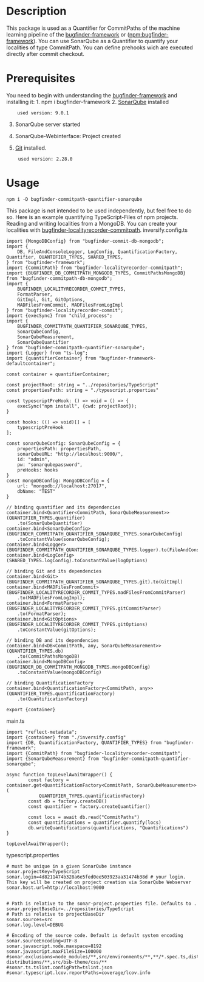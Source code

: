 # Description
This package is used as a Quantifier for CommitPaths of the machine learning pipeline of the
[bugfinder-framework](https://github.com/penguinsAreFunny/bugFinder-framework#readme) or 
([npm:bugfinder-framework](https://www.npmjs.com/package/bugfinder-framework)). 
You can use SonarQube as a Quantifier to quantify your localities of type CommitPath.
You can define prehooks wich are executed directly after commit checkout.

# Prerequisites
You need to begin with understanding the [bugfinder-framework](https://github.com/penguinsAreFunny/bugFinder-framework#readme)
and installing it:
1. 
        npm i bugfinder-framework
2. [SonarQube](https://www.sonarqube.org/) installed

        used version: 9.0.1
3. SonarQube server started 
4. SonarQube-Webinterface: Project created
5. [Git](https://git-scm.com/) installed. 
        
        used version: 2.28.0
 
    
# Usage
    npm i -D bugfinder-commitpath-quantifier-sonarqube
    
This package is not intended to be used independently, but feel free to do so.
Here is an example quantifying TypeScript-Files of npm projects. Reading and writing localities from a
MongoDB. You can create your localities with [bugfinder-localityrecorder-commitpath](https://www.npmjs.com/package/bugfinder-localityrecorder-commitpath).
inversify.config.ts
```
import {MongoDBConfig} from "bugfinder-commit-db-mongodb";
import {
    DB, FileAndConsoleLogger, LogConfig, QuantificationFactory, Quantifier, QUANTIFIER_TYPES, SHARED_TYPES,
} from "bugfinder-framework";
import {CommitPath} from "bugfinder-localityrecorder-commitpath";
import {BUGFINDER_DB_COMMITPATH_MONGODB_TYPES, CommitPathsMongoDB} from "bugfinder-commitpath-db-mongodb";
import {
    BUGFINDER_LOCALITYRECORDER_COMMIT_TYPES,
    FormatParser,
    GitImpl, Git, GitOptions, 
    MADFilesFromCommit, MADFilesFromLogImpl
} from "bugfinder-localityrecorder-commit";
import {execSync} from "child_process";
import {
    BUGFINDER_COMMITPATH_QUANTIFIER_SONARQUBE_TYPES,
    SonarQubeConfig,
    SonarQubeMeasurement,
    SonarQubeQuantifier
} from "bugfinder-commitpath-quantifier-sonarqube";
import {Logger} from "ts-log";
import {quantifierContainer} from "bugfinder-framework-defaultcontainer";

const container = quantifierContainer;

const projectRoot: string = "../repositories/TypeScript"
const propertiesPath: string = "./typescript.properties"

const typescriptPreHook: () => void = () => {
    execSync("npm install", {cwd: projectRoot});
}

const hooks: (() => void)[] = [
    typescriptPreHook
];

const sonarQubeConfig: SonarQubeConfig = {
    propertiesPath: propertiesPath,
    sonarQubeURL: "http://localhost:9000/",
    id: "admin",
    pw: "sonarqubepassword",
    preHooks: hooks
}
const mongoDBConfig: MongoDBConfig = {
    url: "mongodb://localhost:27017",
    dbName: "TEST"
}

// binding quantifier and its dependencies
container.bind<Quantifier<CommitPath, SonarQubeMeasurement>>(QUANTIFIER_TYPES.quantifier)
    .to(SonarQubeQuantifier)
container.bind<SonarQubeConfig>(BUGFINDER_COMMITPATH_QUANTIFIER_SONARQUBE_TYPES.sonarQubeConfig)
    .toConstantValue(sonarQubeConfig);
container.bind<Logger>(BUGFINDER_COMMITPATH_QUANTIFIER_SONARQUBE_TYPES.logger).to(FileAndConsoleLogger)
container.bind<LogConfig>(SHARED_TYPES.logConfig).toConstantValue(logOptions)

// binding Git and its dependencies
container.bind<Git>(BUGFINDER_COMMITPATH_QUANTIFIER_SONARQUBE_TYPES.git).to(GitImpl)
container.bind<MADFilesFromCommit>(BUGFINDER_LOCALITYRECORDER_COMMIT_TYPES.madFilesFromCommitParser)
    .to(MADFilesFromLogImpl);
container.bind<FormatParser>(BUGFINDER_LOCALITYRECORDER_COMMIT_TYPES.gitCommitParser)
    .to(FormatParser);
container.bind<GitOptions>(BUGFINDER_LOCALITYRECORDER_COMMIT_TYPES.gitOptions)
    .toConstantValue(gitOptions);

// binding DB and its dependencies
container.bind<DB<CommitPath, any, SonarQubeMeasurement>>(QUANTIFIER_TYPES.db)
    .to(CommitPathsMongoDB)
container.bind<MongoDBConfig>(BUGFINDER_DB_COMMITPATH_MONGODB_TYPES.mongoDBConfig)
    .toConstantValue(mongoDBConfig)

// binding QuantificationFactory
container.bind<QuantificationFactory<CommitPath, any>>(QUANTIFIER_TYPES.quantificationFactory)
    .to(QuantificationFactory)

export {container}
```
main.ts
```
import "reflect-metadata";
import {container} from "./inversify.config"
import {DB, QuantificationFactory, QUANTIFIER_TYPES} from "bugfinder-framework";
import {CommitPath} from "bugfinder-localityrecorder-commitpath";
import {SonarQubeMeasurement} from "bugfinder-commitpath-quantifier-sonarqube";

async function topLevelAwaitWrapper() {
        const factory = container.get<QuantificationFactory<CommitPath, SonarQubeMeasurement>>(
            QUANTIFIER_TYPES.quantificationFactory)
        const db = factory.createDB()
        const quantifier = factory.createQuantifier()

        const locs = await db.read("CommitPaths")
        const quantifications = quantifier.quantify(locs)
        db.writeQuantifications(quantifications, "Quantifications")
}

topLevelAwaitWrapper();
```
typescript.properties
```
# must be unique in a given SonarQube instance
sonar.projectKey=TypeScript
sonar.login=4d8211474b328a6e5fed0ee503923aa31474b38d # your login. This key will be created on project creation via SonarQube Webserver
sonar.host.url=http://localhost:9000


# Path is relative to the sonar-project.properties file. Defaults to .
sonar.projectBaseDir=../repositories/TypeScript
# Path is relative to projectBaseDir
sonar.sources=src
sonar.log.level=DEBUG

# Encoding of the source code. Default is default system encoding
sonar.sourceEncoding=UTF-8
sonar.javascript.node.maxspace=8192
sonar.javascript.maxFileSize=100000
#sonar.exclusions=node_modules/**,src/environments/**,**/*.spec.ts,dist/**,**/docs/**,**/*.js,e2e/**,coverage/**,TLH-distributions/**,src/bsb-theme/css/**
#sonar.ts.tslint.configPath=tslint.json
#sonar.typescript.lcov.reportPaths=coverage/lcov.info
```

